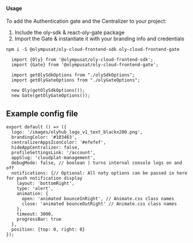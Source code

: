 #### Usage
To add the Authentication gate and the Centralizer to your project:
1. Include the oly-sdk & react-oly-gate package
2. Import the Gate & instantiate it with your branding info and credentials

```
npm i -S @olympusat/oly-cloud-frontend-sdk oly-cloud-frontend-gate
```


```
  import {Oly} from '@olympusat/oly-cloud-frontend-sdk';
  import {Gate} from '@olympusat/oly-cloud-frontend-gate';

  import getOlySdkOptions from "./olySdkOptions";
  import getOlyGateOptions from "./olyGateOptions";

  new Oly(getOlySdkOptions());
  new Gate(getOlyGateOptions());
```

## Example config file

```
export default () => ({
  logo: '/images/olyhub_logo_v1_text_blackx200.png',
  brandingColor: '#103463',
  centralizerAppsIconColor: '#efefef',
  hideAppCentralizer: false,
  profileSettingsLink: '/account',
  appSlug: 'cloudplat-management',
  debugMode: false, // boolean | turns internal console logs on and off
  notifications: {// Optional: All noty options can be passed in here for push notification display
    layout: 'bottomRight',
    type: 'alert',
    animation: {
      open: 'animated bounceInRight', // Animate.css class names
      close: 'animated bounceOutRight' // Animate.css class names
    },
    timeout: 3000,
    progressBar: true
  },
  position: {top: 0, right: 0}
});
```